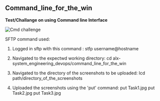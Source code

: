 ## Command_line_for_the_win

**Test/Challange on using Command line Interface**

![Cmd challenge](https://i.ytimg.com/vi/r1qm2fz-bjs/maxresdefault.jpg)

SFTP command used:
1. Logged in sftp with this command : stfp username@hostname

2. Navigated to the expectwd working directory: cd alx-system_engineering_devops/command_line_for_the_win

3. Navigated to the directory of the screenshots to be uploaded: lcd path/directory_of_the_screenshots

4. Uploaded the screenshots using the 'put' command:
put Task1.jpg
put Task2.jpg
put Task3.jpg
